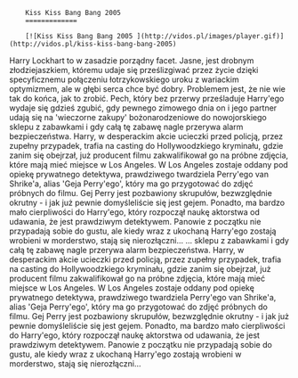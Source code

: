 
        Kiss Kiss Bang Bang 2005 
        =============
        
        [![Kiss Kiss Bang Bang 2005 ](http://vidos.pl/images/player.gif)](http://vidos.pl/kiss-kiss-bang-bang-2005)
        
        
 Harry Lockhart to w zasadzie porządny facet. Jasne, jest drobnym złodziejaszkiem, któremu udaje się prześlizgiwać przez życie dzięki specyficznemu połączeniu łotrzykowskiego uroku z wariackim optymizmem, ale w głębi serca chce być dobry. Problemem jest, że nie wie tak do końca, jak to zrobić. Pech, który bez przerwy prześladuje Harry'ego wydaje się gdzieś zgubić, gdy pewnego zimowego dnia on i jego partner udają się na 'wieczorne zakupy' bożonarodzeniowe do nowojorskiego sklepu z zabawkami i gdy całą tę zabawę nagle przerywa alarm bezpieczeństwa. Harry, w desperackim akcie ucieczki przed policją, przez zupełny przypadek, trafia na casting do Hollywoodzkiego kryminału, gdzie zanim się obejrzał, już producent filmu zakwalifikował go na próbne zdjęcia, które mają mieć miejsce w Los Angeles. W Los Angeles zostaje oddany pod opiekę prywatnego detektywa, prawdziwego twardziela Perry'ego van Shrike'a, alias 'Geja Perry'ego', który ma go przygotować do zdjęć próbnych do filmu. Gej Perry jest pozbawiony skrupułów, bezwzględnie okrutny - i jak już pewnie domyśleliście się jest gejem. Ponadto, ma bardzo mało cierpliwości do Harry'ego, który rozpoczął naukę aktorstwa od udawania, że jest prawdziwym detektywem. Panowie z początku nie przypadają sobie do gustu, ale kiedy wraz z ukochaną Harry'ego zostają wrobieni w morderstwo, stają się nierozłączni...  ... sklepu z zabawkami i gdy całą tę zabawę nagle przerywa alarm bezpieczeństwa. Harry, w desperackim akcie ucieczki przed policją, przez zupełny przypadek, trafia na casting do Hollywoodzkiego kryminału, gdzie zanim się obejrzał, już producent filmu zakwalifikował go na próbne zdjęcia, które mają mieć miejsce w Los Angeles. W Los Angeles zostaje oddany pod opiekę prywatnego detektywa, prawdziwego twardziela Perry'ego van Shrike'a, alias 'Geja Perry'ego', który ma go przygotować do zdjęć próbnych do filmu. Gej Perry jest pozbawiony skrupułów, bezwzględnie okrutny - i jak już pewnie domyśleliście się jest gejem. Ponadto, ma bardzo mało cierpliwości do Harry'ego, który rozpoczął naukę aktorstwa od udawania, że jest prawdziwym detektywem. Panowie z początku nie przypadają sobie do gustu, ale kiedy wraz z ukochaną Harry'ego zostają wrobieni w morderstwo, stają się nierozłączni...
    